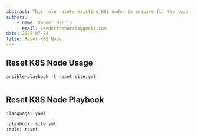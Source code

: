```yaml
---
abstract: This role resets existing K8S nodes to prepare for the join role.
authors:
    - name: Xander Harris
      email: xandertheharris@gmail.com
date: 2024-07-24
title: Reset K8S Node
---
```


## Reset K8S Node Usage

```{code-block} shell
ansible-playbook -t reset site.yml
```

```{index} roles; reset
```

## Reset K8S Node Playbook

```{literalinclude} /roles/reset/tasks/main.yml
:language: yaml
```

```{ansibleautotask} Reset existing nodes
:playbook: site.yml
:role: reset
```
